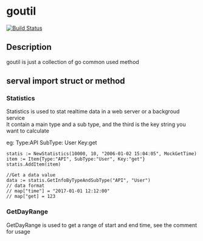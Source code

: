 # goutil

[![Build Status](https://api.travis-ci.org/keyboard1989/goutil.svg?branch=master)](https://travis-ci.org/keyboard1989/goutil)

## Description

goutil is just a collection of go common used method

## serval import struct or method

### Statistics

Statistics is used to stat realtime data in a web server or a backgroud service  
It contain a main type and a sub type, and  the third is the key string you want to calculate  

eg: Type:API  SubType: User Key:get  

```
statis := NewStatistics(10000, 10, "2006-01-02 15:04:05", MockGetTime)
item := Item{Type:"API", SubType:"User", Key:"get"}
statis.AddItem(item)

//Get a data value
data := statis.GetInfoByTypeAndSubType("API", "User")
// data format
// map["time"] = "2017-01-01 12:12:00"
// map["get] = 123
```

### GetDayRange

GetDayRange is used to get a range of start and end time, see the comment for usage   

